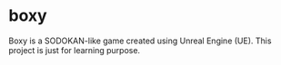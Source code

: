 # boxy
Boxy is a SODOKAN-like game created using Unreal Engine (UE). This project is just for learning purpose.
